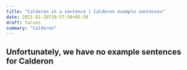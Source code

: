 ```yaml
---
title: "Calderon in a sentence | Calderon example sentences"
date: 2021-01-20T19:57:50+05:30
draft: falses
summary: "Calderon"
---
```

## Unfortunately, we have no example sentences for Calderon                 
